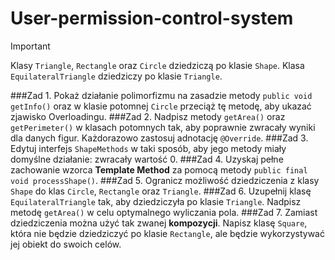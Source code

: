 # User-permission-control-system

> [!IMPORTANT]
> Klasy `Triangle`, `Rectangle` oraz `Circle` dziedziczą po klasie `Shape`.
> Klasa `EquilateralTriangle` dziedziczy po klasie `Triangle`.



###Zad 1.
Pokaż działanie polimorfizmu na zasadzie metody `public void getInfo()` oraz w klasie potomnej `Circle` przeciąż tę metodę, aby ukazać zjawisko Overloadingu.
###Zad 2.
Nadpisz metody `getArea()` oraz `getPerimeter()` w klasach potomnych tak, aby poprawnie zwracały wyniki dla danych figur. Każdorazowo zastosuj adnotację `@Override`.
###Zad 3.
Edytuj interfejs `ShapeMethods` w taki sposób, aby jego metody miały domyślne działanie: zwracały wartość 0.
###Zad 4.
Uzyskaj pełne zachowanie wzorca **Template Method** za pomocą metody `public final void processShape()`.
###Zad 5.
Ogranicz możliwość dziedziczenia z klasy `Shape` do klas `Circle`, `Rectangle` oraz `Triangle`.
###Zad 6.
Uzupełnij klasę `EquilateralTriangle` tak, aby dziedziczyła po klasie `Triangle`. Nadpisz metodę `getArea()` w celu optymalnego wyliczania pola.
###Zad 7.
Zamiast dziedziczenia można użyć tak zwanej **kompozycji**. Napisz klasę `Square`, która nie będzie dziedziczyć po klasie `Rectangle`, ale będzie wykorzystywać jej obiekt do swoich celów.
